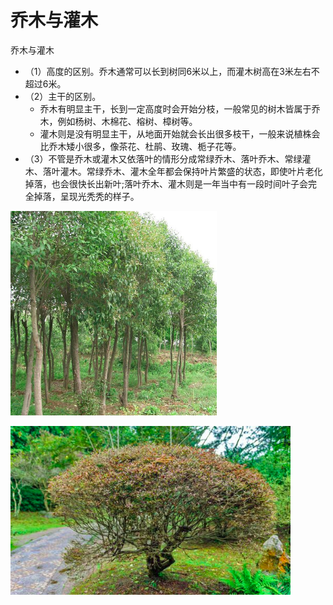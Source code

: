 # 乔木与灌木

乔木与灌木

- （1）高度的区别。乔木通常可以长到树同6米以上，而灌木树高在3米左右不超过6米。
- （2）主干的区别。
  - 乔木有明显主干，长到一定高度时会开始分枝，一般常见的树木皆属于乔木，例如杨树、木棉花、榕树、樟树等。
  - 灌木则是没有明显主干，从地面开始就会长出很多枝干，一般来说植株会比乔木矮小很多，像茶花、杜鹃、玫瑰、栀子花等。
- （3）不管是乔木或灌木又依落叶的情形分成常绿乔木、落叶乔木、常绿灌木、落叶灌木。常绿乔木、灌木全年都会保持叶片繁盛的状态，即使叶片老化掉落，也会很快长出新叶;落叶乔木、灌木则是一年当中有一段时间叶子会完全掉落，呈现光秃秃的样子。

![乔木](images/plant_qiao_mu.png)

![灌木](images/plant_guan_mu.png)

